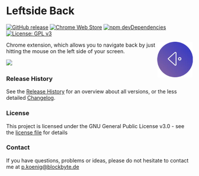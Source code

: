 # Leftside Back

[![GitHub release](https://img.shields.io/github/release/kiuryy/leftside_back.svg)](https://github.com/Kiuryy/Leftside_Back/releases)
[![Chrome Web Store](https://img.shields.io/chrome-web-store/d/gdcddfacdedphcamippdkojfngoakglg.svg)](https://chrome.google.com/webstore/detail/leftside-back/gdcddfacdedphcamippdkojfngoakglg)
[![npm devDependencies](https://david-dm.org/kiuryy/leftside_back/dev-status.svg)](https://david-dm.org/kiuryy/leftside_back?type=dev)
[![License: GPL v3](https://img.shields.io/badge/License-GPL%20v3-lightgray.svg)](https://www.gnu.org/licenses/gpl-3.0)

<img src="dist/img/icon/256x256.webp" width="96" align="right" />

Chrome extension, which allows you to navigate back by just hitting the mouse on the left side of your screen.

<a href="https://chrome.google.com/webstore/detail/leftside-back/gdcddfacdedphcamippdkojfngoakglg" target="_blank">
<img src="https://blockbyte.de/img/extensions/chromeWebStore.png" width="200" />
</a>

### Release History
See the [Release History](https://github.com/Kiuryy/Leftside_Back/releases) for an overview about all versions, or the less detailed [Changelog](changelog.txt).

### License

This project is licensed under the GNU General Public License v3.0 - see the [license file](license.txt) for details

### Contact

If you have questions, problems or ideas, please do not hesitate to contact me at <a href="mailto:p.koenig@blockbyte.de">p.koenig@blockbyte.de</a>
